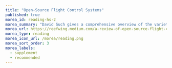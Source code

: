 ```yaml
---
title: "Open-Source Flight Control Systems"
published: true
morea_id: reading-hs-2
morea_summary: "David Such gives a comprehensive overview of the variety of open-source flight control systems"
morea_url: https://reefwing.medium.com/a-review-of-open-source-flight-control-systems-2fe37239c9b6
morea_type: reading
morea_icon_url: /morea/reading.png
morea_sort_order: 3
morea_labels:
  - supplement
  - recommended
---
```


